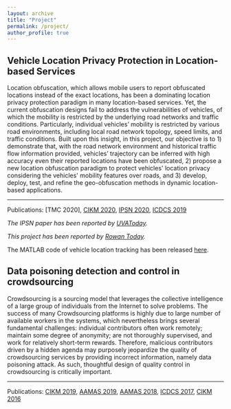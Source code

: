 ```yaml
---
layout: archive
title: "Project"
permalink: /project/
author_profile: true
---
```


Vehicle Location Privacy Protection in Location-based Services
------
Location obfuscation, which allows mobile users to report obfuscated locations instead of the exact locations, has been a dominating location privacy protection paradigm in many location-based services. Yet, the current obfuscation designs fail to address the vulnerabilities of vehicles, of which the mobility is restricted by the underlying road networks and traffic conditions. Particularly, individual vehicles’ mobility is restricted by various road environments, including local road network topology, speed limits, and traffic conditions. Built upon this insight, in this project, our objective is to 1) demonstrate that, with the road network environment and historical traffic flow information provided, vehicles’ trajectory can be inferred with high accuracy even their reported locations have been obfuscated, 2) propose a new location obfuscation paradigm to protect vehicles' location privacy considering the vehicles' mobility features over roads, and 3) develop, deploy, test, and refine the geo-obfuscation methods in dynamic location-based applications.

------
Publications: 
[TMC 2020], 
[CIKM 2020](https://dl.acm.org/doi/abs/10.1145/3340531.3411863), 
[IPSN 2020](https://ieeexplore.ieee.org/abstract/document/9111047), 
[ICDCS 2019](https://ieeexplore.ieee.org/document/8885076)

*The IPSN paper has been reported by [UVAToday](https://news.virginia.edu/content/your-data-collected-constantly-graduate-student-wants-protect-you).*

*This project has been reported by [Rowan Today](https://today.rowan.edu/news/2021/02/protecting-app-based-worker-privacy.html).*

The MATLAB code of vehicle location tracking has been released [here](https://github.com/chenxiq1986/vehicle-traffic-flow-aware-attack). 


Data poisoning detection and control in crowdsourcing
------
Crowdsourcing is a sourcing model that leverages the collective intelligence of a large group of individuals from the Internet to solve problems. The success of many Crowdsourcing platforms is highly due to large number of available workers in the systems, which nevertheless brings several fundamental challenges: individual contributors often work remotely; maintain some degree of anonymity; are not thoroughly supervised, and work for relatively short-term rewards. Therefore, malicious contributors driven by a hidden agenda may purposely jeopardize the quality of crowdsourcing services by providing incorrect information, namely data poisoning attack. As such, thoughtful design of quality control in crowdsourcing is critically important. 

------
Publications: 
[CIKM 2019](https://dl.acm.org/doi/abs/10.1145/3357384.3357933), 
[AAMAS 2019](https://dl.acm.org/doi/10.5555/3306127.3331720), 
[AAMAS 2018](https://dl.acm.org/doi/10.5555/3237383.3237922), 
[ICDCS 2017](https://ieeexplore.ieee.org/abstract/document/7980057),
[CIKM 2016](https://dl.acm.org/doi/abs/10.1145/2983323.2983830)
